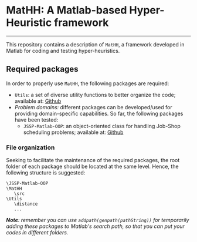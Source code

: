 # MatHH: A Matlab-based Hyper-Heuristic framework
---
This repository contains a description of `MatHH`, a framework developed in Matlab for coding and testing hyper-heuristics.

## Required packages
In order to properly use `MatHH`, the following packages are required:

- `Utils`: a set of diverse utility functions to better organize the code; available at: [Github](https://github.com/iamaya2/Utils)
- *Problem domains:* different packages can be developed/used for providing domain-specific capabilities. So far, the following packages have been tested:
   - `JSSP-Matlab-OOP`: an object-oriented class for handling Job-Shop scheduling problems; available at: [Github](https://github.com/iamaya2/JSSP-Matlab-OOP)

### File organization
Seeking to facilitate the maintenance of the required packages, the root folder of each package should be located at the same level. Hence, the following structure is suggested:

```
\JSSP-Matlab-OOP
\MatHH
   \src
\Utils
   \distance
   ...
```   
   
***Note**: remember you can use `addpath(genpath(pathString))` for temporarily adding these packages to Matlab's search path, so that you can put your codes in different folders.*
